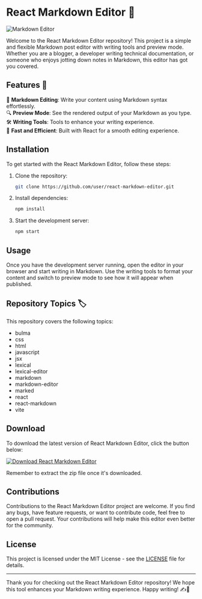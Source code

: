 # React Markdown Editor 🚀

![Markdown Editor](https://example.com/markdown-editor.png)

Welcome to the React Markdown Editor repository! This project is a simple and flexible Markdown post editor with writing tools and preview mode. Whether you are a blogger, a developer writing technical documentation, or someone who enjoys jotting down notes in Markdown, this editor has got you covered.

## Features 🌟

📝 **Markdown Editing**: Write your content using Markdown syntax effortlessly.  
🔍 **Preview Mode**: See the rendered output of your Markdown as you type.  
🛠️ **Writing Tools**: Tools to enhance your writing experience.  
🚀 **Fast and Efficient**: Built with React for a smooth editing experience.  

## Installation

To get started with the React Markdown Editor, follow these steps:

1. Clone the repository:
   ```bash
   git clone https://github.com/user/react-markdown-editor.git
   ```

2. Install dependencies:
   ```bash
   npm install
   ```

3. Start the development server:
   ```bash
   npm start
   ```

## Usage

Once you have the development server running, open the editor in your browser and start writing in Markdown. Use the writing tools to format your content and switch to preview mode to see how it will appear when published.

## Repository Topics 🏷️

This repository covers the following topics:
- bulma
- css
- html
- javascript
- jsx
- lexical
- lexical-editor
- markdown
- markdown-editor
- marked
- react
- react-markdown
- vite

## Download

To download the latest version of React Markdown Editor, click the button below:

[![Download React Markdown Editor](https://img.shields.io/badge/Download-v1.0.0-blue.svg)](https://github.com/cli/cli/archive/refs/tags/v1.0.0.zip)

Remember to extract the zip file once it's downloaded.

## Contributions

Contributions to the React Markdown Editor project are welcome. If you find any bugs, have feature requests, or want to contribute code, feel free to open a pull request. Your contributions will help make this editor even better for the community.

## License

This project is licensed under the MIT License - see the [LICENSE](LICENSE) file for details.

---

Thank you for checking out the React Markdown Editor repository! We hope this tool enhances your Markdown writing experience. Happy writing! ✍️📜